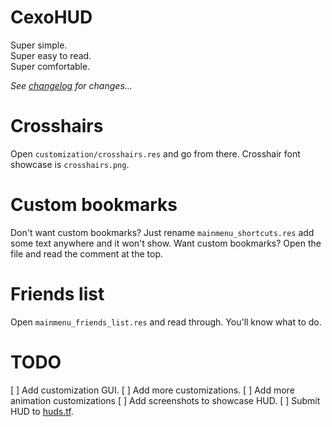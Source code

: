 # CexoHUD
Super simple.<br>
Super easy to read.<br>
Super comfortable.<br>

*See [changelog](/changelog.md) for changes...*

# Crosshairs
Open `customization/crosshairs.res` and go from there. Crosshair font showcase is `crosshairs.png`.

# Custom bookmarks
Don't want custom bookmarks? Just rename `mainmenu_shortcuts.res` add some text anywhere and it won't show.
Want custom bookmarks? Open the file and read the comment at the top.

# Friends list
Open `mainmenu_friends_list.res` and read through. You'll know what to do.

# TODO
[ ] Add customization GUI.
[ ] Add more customizations.
[ ] Add more animation customizations
[ ] Add screenshots to showcase HUD.
[ ] Submit HUD to [huds.tf](https://huds.tf).
